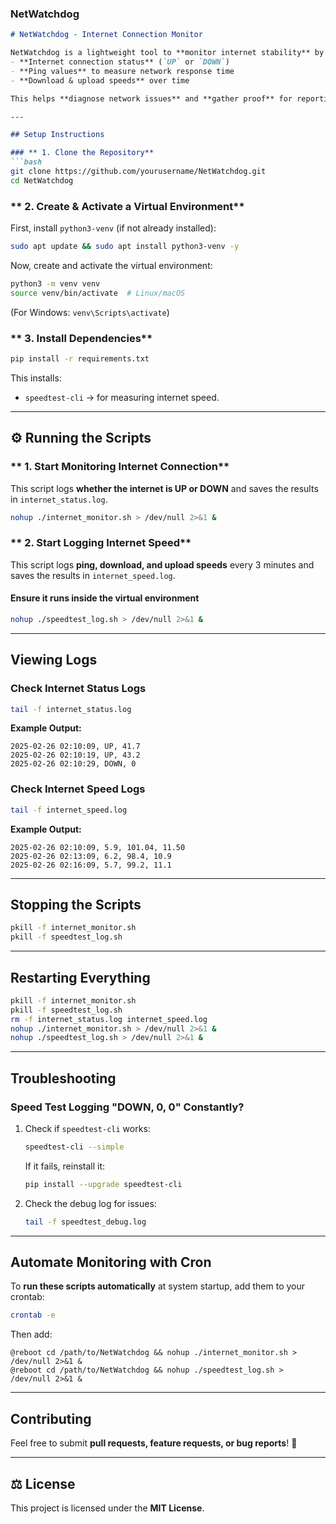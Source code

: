 ### **NetWatchdog**
```md
# NetWatchdog - Internet Connection Monitor

NetWatchdog is a lightweight tool to **monitor internet stability** by logging:
- **Internet connection status** (`UP` or `DOWN`)
- **Ping values** to measure network response time
- **Download & upload speeds** over time

This helps **diagnose network issues** and **gather proof** for reporting problems to your ISP.

---

## Setup Instructions

### ** 1️. Clone the Repository**
```bash
git clone https://github.com/yourusername/NetWatchdog.git
cd NetWatchdog
```

### ** 2️. Create & Activate a Virtual Environment**
First, install `python3-venv` (if not already installed):
```bash
sudo apt update && sudo apt install python3-venv -y
```

Now, create and activate the virtual environment:
```bash
python3 -m venv venv
source venv/bin/activate  # Linux/macOS
```
(For Windows: `venv\Scripts\activate`)

### ** 3️. Install Dependencies**
```bash
pip install -r requirements.txt
```
This installs:
- `speedtest-cli` → for measuring internet speed.

---

## ⚙️ Running the Scripts

### ** 1️. Start Monitoring Internet Connection**
This script logs **whether the internet is UP or DOWN** and saves the results in `internet_status.log`.
```bash
nohup ./internet_monitor.sh > /dev/null 2>&1 &
```

### ** 2️. Start Logging Internet Speed**
This script logs **ping, download, and upload speeds** every 3 minutes and saves the results in `internet_speed.log`.

#### **Ensure it runs inside the virtual environment**
```bash
nohup ./speedtest_log.sh > /dev/null 2>&1 &
```

---

## Viewing Logs

### **Check Internet Status Logs**
```bash
tail -f internet_status.log
```
**Example Output:**
```
2025-02-26 02:10:09, UP, 41.7
2025-02-26 02:10:19, UP, 43.2
2025-02-26 02:10:29, DOWN, 0
```

### **Check Internet Speed Logs**
```bash
tail -f internet_speed.log
```
**Example Output:**
```
2025-02-26 02:10:09, 5.9, 101.04, 11.50
2025-02-26 02:13:09, 6.2, 98.4, 10.9
2025-02-26 02:16:09, 5.7, 99.2, 11.1
```

---

## Stopping the Scripts
```bash
pkill -f internet_monitor.sh
pkill -f speedtest_log.sh
```

---

## Restarting Everything
```bash
pkill -f internet_monitor.sh
pkill -f speedtest_log.sh
rm -f internet_status.log internet_speed.log
nohup ./internet_monitor.sh > /dev/null 2>&1 &
nohup ./speedtest_log.sh > /dev/null 2>&1 &
```

---

## Troubleshooting

### **Speed Test Logging "DOWN, 0, 0" Constantly?**
1. Check if `speedtest-cli` works:
   ```bash
   speedtest-cli --simple
   ```
   If it fails, reinstall it:
   ```bash
   pip install --upgrade speedtest-cli
   ```

2. Check the debug log for issues:
   ```bash
   tail -f speedtest_debug.log
   ```

---

## Automate Monitoring with Cron
To **run these scripts automatically** at system startup, add them to your crontab:
```bash
crontab -e
```
Then add:
```
@reboot cd /path/to/NetWatchdog && nohup ./internet_monitor.sh > /dev/null 2>&1 &
@reboot cd /path/to/NetWatchdog && nohup ./speedtest_log.sh > /dev/null 2>&1 &
```

---

## Contributing
Feel free to submit **pull requests, feature requests, or bug reports**! 🚀

---

## ⚖️ License
This project is licensed under the **MIT License**.